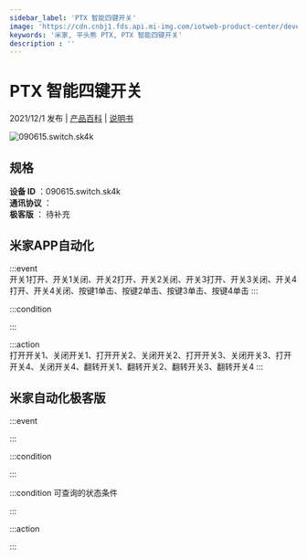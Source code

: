 ```yaml
---
sidebar_label: 'PTX 智能四键开关'
image: 'https://cdn.cnbj1.fds.api.mi-img.com/iotweb-product-center/developer_1685325461184ykYzrfDd.png?GalaxyAccessKeyId=AKVGLQWBOVIRQ3XLEW&Expires=9223372036854775807&Signature=qdSqrgRWP4wqU7wLmY8EScrNhTg='
keywords: '米家, 平头熊 PTX, PTX 智能四键开关'
description : ''
---
```

# PTX 智能四键开关

2021/12/1 发布 | [产品百科](https://home.mi.com/webapp/content/baike/product/index.html?model=090615.switch.sk4k/) | [说明书](https://home.mi.com/views/introduction.html?model=090615.switch.sk4k&region=cn)

![090615.switch.sk4k](https://cdn.cnbj1.fds.api.mi-img.com/iotweb-product-center/developer_1685325461184ykYzrfDd.png?GalaxyAccessKeyId=AKVGLQWBOVIRQ3XLEW&Expires=9223372036854775807&Signature=qdSqrgRWP4wqU7wLmY8EScrNhTg=)

## 规格  
> 
**设备 ID** ：090615.switch.sk4k  
**通讯协议** ：  
**极客版**  ： 待补充 


## 米家APP自动化  

:::event  
开关1打开、开关1关闭、开关2打开、开关2关闭、开关3打开、开关3关闭、开关4打开、开关4关闭、按键1单击、按键2单击、按键3单击、按键4单击
:::

:::condition  

:::

:::action   
打开开关1、关闭开关1、打开开关2、关闭开关2、打开开关3、关闭开关3、打开开关4、关闭开关4、翻转开关1、翻转开关2、翻转开关3、翻转开关4
:::

## 米家自动化极客版  

:::event  

:::

:::condition  

:::

:::condition 可查询的状态条件  

:::

:::action  

:::

        
